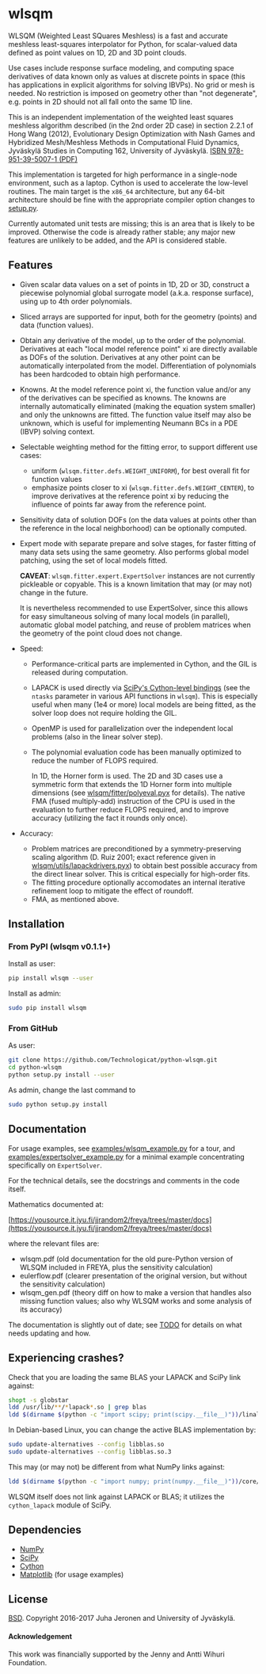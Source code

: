 # wlsqm

WLSQM (Weighted Least SQuares Meshless) is a fast and accurate meshless least-squares interpolator for Python, for scalar-valued data defined as point values on 1D, 2D and 3D point clouds.

Use cases include response surface modeling, and computing space derivatives of data known only as values at discrete points in space (this has applications in explicit algorithms for solving IBVPs). No grid or mesh is needed. No restriction is imposed on geometry other than "not degenerate", e.g. points in 2D should not all fall onto the same 1D line.

This is an independent implementation of the weighted least squares meshless algorithm described (in the 2nd order 2D case) in section 2.2.1 of Hong Wang (2012), Evolutionary Design Optimization with Nash Games and Hybridized Mesh/Meshless Methods in Computational Fluid Dynamics, Jyväskylä Studies in Computing 162, University of Jyväskylä. [ISBN 978-951-39-5007-1 (PDF)](http://urn.fi/URN:ISBN:978-951-39-5007-1)

This implementation is targeted for high performance in a single-node environment, such as a laptop. Cython is used to accelerate the low-level routines. The main target is the `x86_64` architecture, but any 64-bit architecture should be fine with the appropriate compiler option changes to [setup.py](setup.py).

Currently automated unit tests are missing; this is an area that is likely to be improved. Otherwise the code is already rather stable; any major new features are unlikely to be added, and the API is considered stable.


## Features

- Given scalar data values on a set of points in 1D, 2D or 3D, construct a piecewise polynomial global surrogate model (a.k.a. response surface), using up to 4th order polynomials.

- Sliced arrays are supported for input, both for the geometry (points) and data (function values).

- Obtain any derivative of the model, up to the order of the polynomial. Derivatives at each "local model reference point" xi are directly available as DOFs of the solution. Derivatives at any other point can be automatically interpolated from the model. Differentiation of polynomials has been hardcoded to obtain high performance.

- Knowns. At the model reference point xi, the function value and/or any of the derivatives can be specified as knowns. The knowns are internally automatically eliminated (making the equation system smaller) and only the unknowns are fitted. The function value itself may also be unknown, which is useful for implementing Neumann BCs in a PDE (IBVP) solving context.

- Selectable weighting method for the fitting error, to support different use cases:
  - uniform (`wlsqm.fitter.defs.WEIGHT_UNIFORM`), for best overall fit for function values
  - emphasize points closer to xi (`wlsqm.fitter.defs.WEIGHT_CENTER`), to improve derivatives at the reference point xi by reducing the influence of points far away from the reference point.

- Sensitivity data of solution DOFs (on the data values at points other than the reference in the local neighborhood) can be optionally computed.

- Expert mode with separate prepare and solve stages, for faster fitting of many data sets using the same geometry. Also performs global model patching, using the set of local models fitted.

  **CAVEAT**: `wlsqm.fitter.expert.ExpertSolver` instances are not currently pickleable or copyable. This is a known limitation that may (or may not) change in the future.

  It is nevertheless recommended to use ExpertSolver, since this allows for easy simultaneous solving of many local models (in parallel), automatic global model patching, and reuse of problem matrices when the geometry of the point cloud does not change.

- Speed:
  - Performance-critical parts are implemented in Cython, and the GIL is released during computation.
  - LAPACK is used directly via [SciPy's Cython-level bindings](https://docs.scipy.org/doc/scipy/reference/linalg.cython_lapack.html) (see the `ntasks` parameter in various API functions in `wlsqm`). This is especially useful when many (1e4 or more) local models are being fitted, as the solver loop does not require holding the GIL.
  - OpenMP is used for parallelization over the independent local problems (also in the linear solver step).
  - The polynomial evaluation code has been manually optimized to reduce the number of FLOPS required.

    In 1D, the Horner form is used. The 2D and 3D cases use a symmetric form that extends the 1D Horner form into multiple dimensions (see [wlsqm/fitter/polyeval.pyx](wlsqm/fitter/polyeval.pyx) for details). The native FMA (fused multiply-add) instruction of the CPU is used in the evaluation to further reduce FLOPS required, and to improve accuracy (utilizing the fact it rounds only once).

- Accuracy:
  - Problem matrices are preconditioned by a symmetry-preserving scaling algorithm (D. Ruiz 2001; exact reference given in [wlsqm/utils/lapackdrivers.pyx](wlsqm/utils/lapackdrivers.pyx)) to obtain best possible accuracy from the direct linear solver. This is critical especially for high-order fits.
  - The fitting procedure optionally accomodates an internal iterative refinement loop to mitigate the effect of roundoff.
  - FMA, as mentioned above.


## Installation

### From PyPI (wlsqm v0.1.1+)

Install as user:

```bash
pip install wlsqm --user
```

Install as admin:

```bash
sudo pip install wlsqm
```

### From GitHub

As user:

```bash
git clone https://github.com/Technologicat/python-wlsqm.git
cd python-wlsqm
python setup.py install --user
```

As admin, change the last command to

```bash
sudo python setup.py install
```


## Documentation

For usage examples, see [examples/wlsqm_example.py](examples/wlsqm_example.py) for a tour, and [examples/expertsolver_example.py](examples/expertsolver_example.py) for a minimal example concentrating specifically on `ExpertSolver`.

For the technical details, see the docstrings and comments in the code itself.

Mathematics documented at:

  [https://yousource.it.jyu.fi/jjrandom2/freya/trees/master/docs](https://yousource.it.jyu.fi/jjrandom2/freya/trees/master/docs)

where the relevant files are:

  - wlsqm.pdf (old documentation for the old pure-Python version of WLSQM included in FREYA, plus the sensitivity calculation)
  - eulerflow.pdf (clearer presentation of the original version, but without the sensitivity calculation)
  - wlsqm_gen.pdf (theory diff on how to make a version that handles also missing function values; also why WLSQM works and some analysis of its accuracy)

The documentation is slightly out of date; see [TODO](TODO.md) for details on what needs updating and how.


## Experiencing crashes?

Check that you are loading the same BLAS your LAPACK and SciPy link against:

```bash
shopt -s globstar
ldd /usr/lib/**/*lapack*.so | grep blas
ldd $(dirname $(python -c "import scipy; print(scipy.__file__)"))/linalg/cython_lapack.so | grep blas
```

In Debian-based Linux, you can change the active BLAS implementation by:

```bash
sudo update-alternatives --config libblas.so
sudo update-alternatives --config libblas.so.3
```

This may (or may not) be different from what NumPy links against:

```bash
ldd $(dirname $(python -c "import numpy; print(numpy.__file__)"))/core/multiarray.so | grep blas
```

WLSQM itself does not link against LAPACK or BLAS; it utilizes the `cython_lapack` module of SciPy.


## Dependencies

- [NumPy](http://www.numpy.org)
- [SciPy](http://www.scipy.org)
- [Cython](http://www.cython.org)
- [Matplotlib](http://matplotlib.org/) (for usage examples)


## License

[BSD](LICENSE.md). Copyright 2016-2017 Juha Jeronen and University of Jyväskylä.


#### Acknowledgement

This work was financially supported by the Jenny and Antti Wihuri Foundation.
